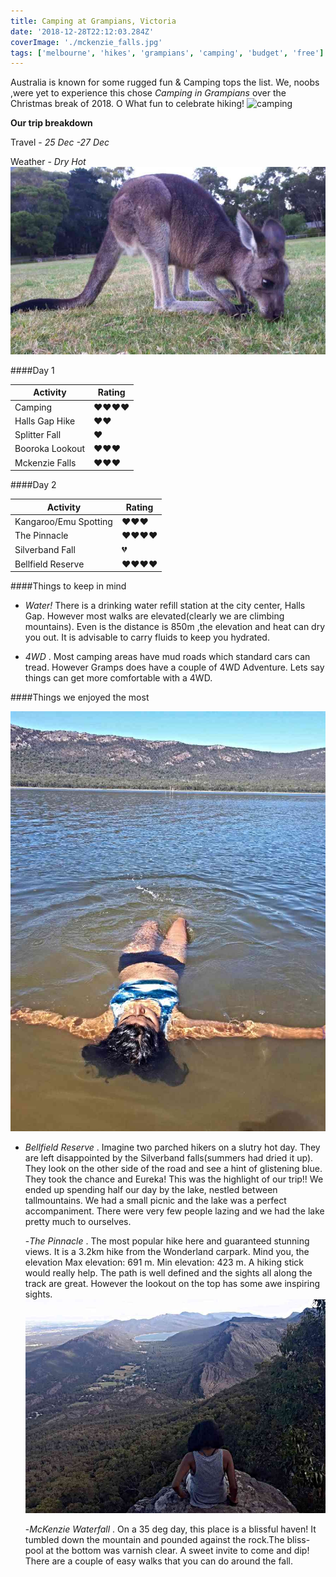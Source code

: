 ```yaml
---
title: Camping at Grampians, Victoria
date: '2018-12-28T22:12:03.284Z'
coverImage: './mckenzie_falls.jpg'
tags: ['melbourne', 'hikes', 'grampians', 'camping', 'budget', 'free']
---
```


Australia is known for some rugged fun & Camping tops the list. We, noobs ,were yet to experience this chose _Camping in Grampians_ over the Christmas break of 2018. O What fun to celebrate hiking!
![camping](./camping.jpg)

**Our trip breakdown**

Travel - _25 Dec -27 Dec_

Weather - _Dry Hot_
![roo](./grampians_roo.jpg)

####Day 1

| Activity        | Rating       |
| --------------- | ------------ |
| Camping         | ❤️️❤️️❤️️❤️️ |
| Halls Gap Hike  | ❤️️❤️️       |
| Splitter Fall   | ❤️️          |
| Booroka Lookout | ❤️️❤️️❤️️    |
| Mckenzie Falls  | ❤️️❤️️❤️️    |

####Day 2

| Activity              | Rating       |
| --------------------- | ------------ |
| Kangaroo/Emu Spotting | ❤️️❤️️❤️     |
| The Pinnacle          | ❤️️❤️️❤️️❤️️ |
| Silverband Fall       | 💔           |
| Bellfield Reserve     | ❤️️❤️️❤️️❤️️ |

####Things to keep in mind

- _Water!_ There is a drinking water refill station at the city center, Halls Gap. However most walks are elevated(clearly we are climbing mountains). Even is the distance is 850m ,the elevation and heat can dry you out. It is advisable to carry fluids to keep you hydrated.

- _4WD_ . Most camping areas have mud roads which standard cars can tread. However Gramps does have a couple of 4WD Adventure. Lets say things can get more comfortable with a 4WD.

####Things we enjoyed the most

![Bellfield Reserve](./bellfield.jpg)

- _Bellfield Reserve_ .
  Imagine two parched hikers on a slutry hot day. They are left disappointed by the Silverband falls(summers had dried it up). They look on the other side of the road and see a hint of glistening blue. They took the chance and Eureka! This was the highlight of our trip!! We ended up spending half our day by the lake, nestled between tallmountains. We had a small picnic and the lake was a perfect accompaniment. There were very few people lazing and we had the lake pretty much to ourselves.

  -_The Pinnacle_ .
  The most popular hike here and guaranteed stunning views. It is a 3.2km hike from the Wonderland carpark. Mind you, the elevation Max elevation: 691 m. Min elevation: 423 m. A hiking stick would really help. The path is well defined and the sights all along the track are great. However the lookout on the top has some awe inspiring sights.
  ![Boroka Lookout](./gramps_lake.jpg)

  -_McKenzie Waterfall_ .
  On a 35 deg day, this place is a blissful haven! It tumbled down the mountain and pounded against the rock.The bliss-pool at the bottom was varnish clear. A sweet invite to come and dip! There are a couple of easy walks that you can do around the fall.
